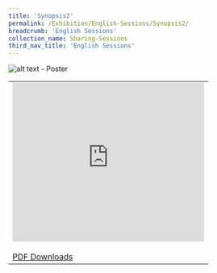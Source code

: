 ```yaml
---
title: 'Synopsis2'
permalink: /Exhibition/English-Sessions/Synopsis2/
breadcrumb: 'English Sessions'
collection_name: Sharing-Sessions
third_nav_title: 'English Sessions'
---
```


![alt text - Poster](/images/ExhibitorEnglish-template.jpg)
<table border="0">
  
  <tr>
    <td>
      <iframe width="380" height="315" src="https://www.youtube.com/embed/d6fmLlW8eoE" frameborder="0" allow="accelerometer; autoplay; encrypted-media; gyroscope; picture-in-picture" allowfullscreen></iframe>
      <br/><br/>
      <a href="01-website-exhibitor-template-pdf.pdf" download>PDF Downloads</a>
    </td>
   </tr>
</table>

